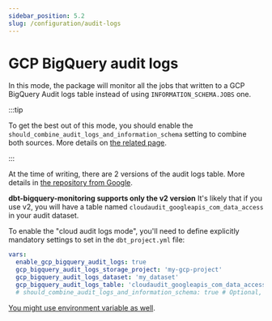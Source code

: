 ```yaml
---
sidebar_position: 5.2
slug: /configuration/audit-logs
---
```


# GCP BigQuery audit logs

In this mode, the package will monitor all the jobs that written to a GCP BigQuery Audit logs table instead of using `INFORMATION_SCHEMA.JOBS` one.

:::tip

To get the best out of this mode, you should enable the `should_combine_audit_logs_and_information_schema` setting to combine both sources.
More details on [the related page](/audit-logs-vs-information-schema).

:::

At the time of writing, there are 2 versions of the audit logs table. More details in [the repository from Google](https://github.com/GoogleCloudPlatform/bigquery-utils/tree/master/views/audit).

**dbt-bigquery-monitoring supports only the v2 version**
It's likely that if you use v2, you will have a table named `cloudaudit_googleapis_com_data_access` in your audit dataset.

To enable the "cloud audit logs mode", you'll need to define explicitly mandatory settings to set in the `dbt_project.yml` file:

```yml
vars:
  enable_gcp_bigquery_audit_logs: true
  gcp_bigquery_audit_logs_storage_project: 'my-gcp-project'
  gcp_bigquery_audit_logs_dataset: 'my_dataset'
  gcp_bigquery_audit_logs_table: 'cloudaudit_googleapis_com_data_access'
  # should_combine_audit_logs_and_information_schema: true # Optional, default to false but you might want to combine both sources
```

[You might use environment variable as well](/configuration/package-settings).
